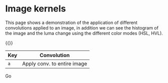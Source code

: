 # Image kernels

This page shows a demonstration of the application of different convolutions applied to an image, in addition we can see the histogram of the image and the luma change using the different color modes (HSL, HVL).

{{<p5-iframe sketch="/VisualComputing/sketches/workshops/imageKernels.js" width="530" height="800">}}

| Key | Convolution                 |
| --- | --------------------------- |
| `a` | Apply conv. to entire image |

Go
